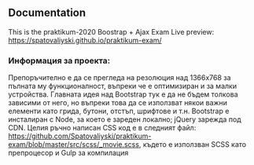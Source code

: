## Documentation

This is the praktikum-2020 Boostrap + Ajax Exam 
Live preview: https://spatovaliyski.github.io/praktikum-exam/

### Информация за проекта:

Препоръчително е да се прегледа на резолюция над 1366x768 за пълната му функционалност, въпреки че е оптимизиран и за малки устройства. Главната идея над Bootstrap тук е да не бъдем толкова зависими от него, но въпреки това да се използват някои важни елементи като грида, бутони, отстъп, шрифтове и т.н.
Bootstrap е инсталиран с Node, за което е зареден локално; jQuery зарежда под CDN.
Целия ръчно написан CSS код е в следният файл: https://github.com/Spatovaliyski/praktikum-exam/blob/master/src/scss/_movie.scss, където е използван SCSS като препроцесор и Gulp за компилация

